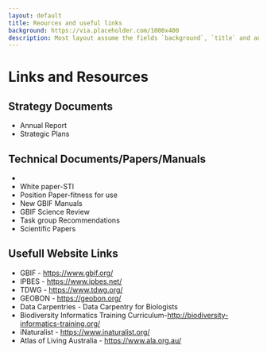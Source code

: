 ```yaml
---
layout: default
title: Reources and useful links
background: https://via.placeholder.com/1000x400
description: Most layout assume the fields `background`, `title` and an optional `description`
---
```

# **Links and Resources**

## Strategy Documents
   - Annual Report
   - Strategic Plans
    
 ## Technical Documents/Papers/Manuals
   -
   - White paper-STI
   - Position Paper-fitness for use
   - New GBIF Manuals
   - GBIF Science Review
   - Task group Recommendations
   - Scientific Papers
   
  ## Usefull Website Links
 
 - GBIF - https://www.gbif.org/
 - IPBES - https://www.ipbes.net/
 - TDWG - https://www.tdwg.org/
 - GEOBON - https://geobon.org/
 - Data Carpentries - Data Carpentry for Biologists
 - Biodiversity Informatics Training Curriculum-http://biodiversity-informatics-training.org/
 - iNaturalist - https://www.inaturalist.org/
 - Atlas of Living Australia - https://www.ala.org.au/ 
